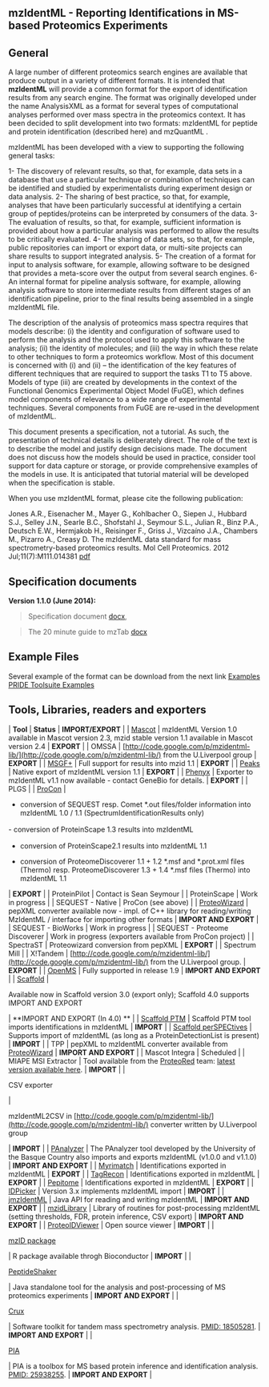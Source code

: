 ## mzIdentML - Reporting Identifications in MS-based Proteomics Experiments


## General

A large number of different proteomics search engines are available that produce output in a variety of different formats. It is intended that **mzIdentML** will provide a common format for the export of identification results from any search engine. The format was originally developed under the name AnalysisXML as a format for several types of computational analyses performed over mass spectra in the proteomics context. It has been decided to split development into two formats: mzIdentML for peptide and protein identification (described here) and mzQuantML .

mzIdentML has been developed with a view to supporting the following general tasks:

 1- The discovery of relevant results, so that, for example, data sets in a database that use a particular technique or combination of techniques can be identified and studied by experimentalists during experiment design or data analysis.
 2- The sharing of best practice, so that, for example, analyses that have been particularly successful at identifying a certain group of peptides/proteins can be interpreted by consumers of the data.
 3- The evaluation of results, so that, for example, sufficient information is provided about how a particular analysis was performed to allow the results to be critically evaluated.
 4- The sharing of data sets, so that, for example, public repositories can import or export data, or multi-site projects can share results to support integrated analysis.
 5- The creation of a format for input to analysis software, for example, allowing software to be designed that provides a meta-score over the output from several search engines.
 6- An internal format for pipeline analysis software, for example, allowing analysis software to store intermediate results from different stages of an identification pipeline, prior to the final results being assembled in a single mzIdentML file.

The description of the analysis of proteomics mass spectra requires that models describe: (i) the identity and configuration of software used to perform the analysis and the protocol used to apply this software to the analysis; (ii) the identity of molecules; and (iii) the way in which these relate to other techniques to form a proteomics workflow. Most of this document is concerned with (i) and (ii) – the identification of the key features of different techniques that are required to support the tasks T1 to T5 above. Models of type (iii) are created by developments in the context of the Functional Genomics Experimental Object Model (FuGE), which defines model components of relevance to a wide range of experimental techniques. Several components from FuGE are re-used in the development of mzIdentML.

This document presents a specification, not a tutorial. As such, the presentation of technical details is deliberately direct. The role of the text is to describe the model and justify design decisions made. The document does not discuss how the models should be used in practice, consider tool support for data capture or storage, or provide comprehensive examples of the models in use. It is anticipated that tutorial material will be developed when the specification is stable. 


When you use mzIdentML format, please cite the following publication:

Jones A.R., Eisenacher M., Mayer G., Kohlbacher O., Siepen J., Hubbard S.J., Selley J.N., Searle B.C., Shofstahl J., Seymour S.L., Julian R., Binz P.A., Deutsch E.W., Hermjakob H., Reisinger F., Griss J., Vizcaíno J.A., Chambers M., Pizarro A., Creasy D. The mzIdentML data standard for mass spectrometry-based proteomics results. Mol Cell Proteomics. 2012 Jul;11(7):M111.014381 [pdf](http://www.mcponline.org/content/11/7/M111.014381.full.pdf+html)


## Specification documents

**Version 1.1.0 (June 2014):**

  > Specification document [docx](https://github.com/HUPO-PSI/mzIdentML/blob/master/specification_document-releases/specdoc1_1/mzIdentML1.1.0.doc),

  > The 20 minute guide to mzTab [docx](https://github.com/HUPO-PSI/mzIdentML/blob/master/specification_document-releases/specdoc1_1/TenMinuteGuideToImplementingMzidentml.docx)

## Example Files
Several example of the format can be download from the next link [Examples](https://github.com/HUPO-PSI/mzIdentML/tree/master/examples/1_1examples)
[PRIDE Toolsuite Examples](https://github.com/PRIDE-Toolsuite/inspector-example-files/tree/master/mzIdentML)

## Tools, Libraries, readers and exporters

| **Tool** | **Status** | **IMPORT/EXPORT** |
| [Mascot](http://www.matrixscience.com/help/export_help.html#MZIDENTML) | mzIdentML Version 1.0 available in Mascot version 2.3, mzid stable version 1.1 available in Mascot version 2.4 | **EXPORT** |
| OMSSA | [http://code.google.com/p/mzidentml-lib/](http://code.google.com/p/mzidentml-lib/) from the U.Liverpool group | **EXPORT** |
| [MSGF+](http://proteomics.ucsd.edu/Software/MSGFPlus.html) | Full support for results into mzid 1.1 | **EXPORT** |
| [Peaks](http://www.bioinfor.com/) | Native export of mzIdentML version 1.1 | **EXPORT** |
| [Phenyx](http://www.genebio.com/products/phenyx/) | Exporter to mzIdentML v1.1 now available - contact GeneBio for details. | **EXPORT** |
| PLGS |
| [ProCon](http://www.ruhr-uni-bochum.de/mpc/software/ProCon/index.html.en) | 

- conversion of SEQUEST resp. Comet *.out files/folder information into mzIdentML 1.0 / 1.1 (SpectrumIdentificationResults only)

<span style="line-height: 1.5;">- conversion of ProteinScape 1.3 results into mzIdentML</span>

- conversion of ProteinScape2.1 results into mzIdentML 1.1

- conversion of ProteomeDiscoverer 1.1 + 1.2 *.msf and *.prot.xml files (Thermo) resp. ProteomeDiscoverer 1.3 + 1.4 *.msf files (Thermo) into mzIdentML 1.1

 | **EXPORT** |
| ProteinPilot | Contact is Sean Seymour |
| ProteinScape | Work in progress |
| SEQUEST - Native | ProCon (see above) |
| [ProteoWizard](http://proteowizard.sourceforge.net) | pepXML converter available now - impl. of C++ library for reading/writing MzIdentML / interface for importing other formats | **IMPORT AND EXPORT** |
| SEQUEST - BioWorks | Work in progress |
| SEQUEST - Proteome Discoverer | Work in progress (exporters available from ProCon project) |
| SpectraST | Proteowizard conversion from pepXML | **EXPORT** |
| Spectrum Mill |
| X!Tandem | [http://code.google.com/p/mzidentml-lib/](http://code.google.com/p/mzidentml-lib/) from the U.Liverpool group. | **EXPORT** |
| [OpenMS](http://open-ms.sourceforge.net/) | Fully supported in release 1.9 | **IMPORT AND EXPORT** |
| [Scaffold](http://www.proteomesoftware.com/) | 

Available now in Scaffold version 3.0 (export only); Scaffold 4.0 supports IMPORT AND EXPORT

 | **IMPORT AND EXPORT (In 4.0)
** |
| [Scaffold PTM](http://www.proteomesoftware.com/products/ptm/) | Scaffold PTM tool imports identifications in mzIdentML | **IMPORT** |
| [Scaffold perSPECtives](http://www.proteomesoftware.com/products/perspectives/) | Supports import of mzIdentML (as long as a ProteinDetectionList is present) | **IMPORT** |
| TPP | pepXML to mzIdentML converter available from [ProteoWizard](http://proteowizard.sourceforge.net) | **IMPORT AND EXPORT** |
| Mascot Integra | Scheduled |
| MIAPE MSI Extractor | Tool available from the [ProteoRed](http://www.proteored.org "ProteoRed") team: [latest version available here](http://proteo.cnb.csic.es/miape-api/MIAPE_Extractor/ "MIAPE_Extractor"). | **IMPORT** |
| 

CSV exporter

 | 

mzIdentML2CSV in [http://code.google.com/p/mzidentml-lib/](http://code.google.com/p/mzidentml-lib/) converter written by U.Liverpool group

 | **IMPORT** |
| [PAnalyzer](https://code.google.com/p/ehu-bio/wiki/PAnalyzer) | The PAnalyzer tool developed by the University of the Basque Country also imports and exports mzIdentML (v1.0.0 and v1.1.0) | **IMPORT AND EXPORT** |
| [Myrimatch](http://fenchurch.mc.vanderbilt.edu/software.php) | Identifications exported in mzIdentML | **EXPORT** |
| [TagRecon](http://fenchurch.mc.vanderbilt.edu/software.php) | Identifications exported in mzIdentML | **EXPORT** |
| [Pepitome](http://fenchurch.mc.vanderbilt.edu/bumbershoot/pepitome/index.html) | Identifications exported in mzIdentML | **EXPORT** |
| [IDPicker](http://fenchurch.mc.vanderbilt.edu/software.php) | Version 3.x implements mzIdentML import | **IMPORT** |
| [jmzIdentML](http://code.google.com/p/jmzidentml/) | Java API for reading and writing mzIdentML | **IMPORT AND EXPORT** |
| [mzidLibrary](http://code.google.com/p/mzidentml-lib/) | Library of routines for post-processing mzIdentML (setting thresholds, FDR, protein inference, CSV export) | ****IMPORT AND EXPORT**** |
| [ProteoIDViewer](http://code.google.com/p/mzidentml-viewer/) | Open source viewer | ******IMPORT****** |
| 

[mzID package](http://www.bioconductor.org/packages/release/bioc/html/mzID.html)

 | R package available throgh Bioconductor | **IMPORT** |
| 

[PeptideShaker](https://code.google.com/p/peptide-shaker/)

 | Java standalone tool for the analysis and post-processing of MS proteomics experiments | ******IMPORT AND EXPORT****** |
| 

[Crux](http://cruxtoolkit.sourceforge.net/)

 | Software toolkit for tandem mass spectrometry analysis. [PMID: 18505281](http://www.ncbi.nlm.nih.gov/pubmed?term=18505281). | **IMPORT AND EXPORT** |
| 

[PIA](https://github.com/mpc-bioinformatics/pia)

 | PIA is a toolbox for MS based protein inference and identification analysis. [PMID: <span>25938255</span>](http://www.ncbi.nlm.nih.gov/pubmed?term=25938255). | **IMPORT AND EXPORT** |
